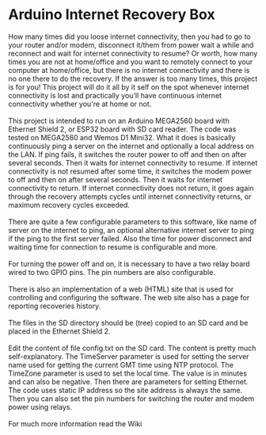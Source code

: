 Arduino Internet Recovery Box
=============================

How many times did you loose internet connectivity, then you had to go to your router and/or modem, disconnect it/them from power wait a while and reconnect and wait for internet connectivity to resume? Or worth, how many times you are not at home/office and you want to remotely connect to your computer at home/office, but there is no internet connectivity and there is no one there to do the recovery. If the answer is too many times, this project is for you! This project will do it all by it self on the spot whenever internet connectivity is lost and practically you'll have continuous internet connectivity whether you're at home or not.<br/><br/>
This project is intended to run on an Arduino MEGA2560 board with Ethernet Shield 2, or ESP32 board with SD card reader. The code was tested on MEGA2560 and Wemos D1 Mini32. What it does is basically continuously ping a server on the internet and optionally a local address on the LAN. If ping fails, it switches the router power to off and then on after several seconds. Then it waits for internet connectivity to resume. If internet connectivity is not resumed after some time, it switches the modem power to off and then on after several seconds. Then it waits for internet connectivity to return. If internet connectivity does not return, it goes again through the recovery attempts cycles until internet connectivity returns, or maximum recovery cycles exceeded.
<br/><br/>
There are quite a few configurable parameters to this software, like name of server on the internet to ping, an optional alternative internet server to ping if the ping to the first server failed. Also the time for power disconnect and waiting time for connection to resume is configurable and more.
<br/><br/>
For turning the power off and on, it is necessary to have a two relay board wired to two GPIO pins. The pin numbers are also configurable.
<br/><br/>
There is also an implementation of a web (HTML) site that is used for controlling and configuring the software. The web site also has a page for reporting recoveries history.
<br/><br/>
The files in the SD directory should be (tree) copied to an SD card and be placed in the Ethernet Shield 2.
<br/><br/>
Edit the content of file config.txt on the SD card. The content is pretty much self-explanatory. The TimeServer parameter is used for setting the server name used for getting the current GMT time using NTP protocol. The TimeZone parameter is used to set the local time. The value is in minutes and can also be negative. Then there are parameters for setting Ethernet. The code uses static IP address so the site address is always the same. Then you can also set the pin numbers for switching the router and modem power using relays.<br/><br/>
For much more information read the Wiki
